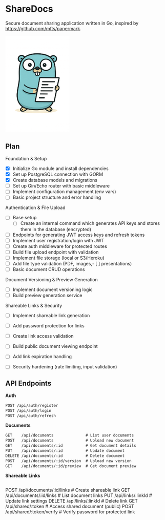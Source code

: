 # ShareDocs

Secure document sharing application written in Go, inspired by https://github.com/mfts/papermark.

<img src="gopher-docs.png" width="200" />

## Plan
Foundation & Setup

- [x] Initialize Go module and install dependencies
- [x] Set up PostgreSQL connection with GORM
- [x] Create database models and migrations
- [ ] Set up Gin/Echo router with basic middleware
- [ ] Implement configuration management (env vars)
- [ ] Basic project structure and error handling

Authentication & File Upload
- [ ] Base setup
    - [ ] Create an internal command which generates API keys and stores them in the database (encrypted)
- [ ] Endpoints for generating JWT access keys and refresh tokens
- [ ] Implement user registration/login with JWT
- [ ] Create auth middleware for protected routes
- [ ] Build file upload endpoint with validation
- [ ] Implement file storage (local or S3/Heroku)
- [ ] Add file type validation (PDF, images,- [ ] presentations)
- [ ] Basic document CRUD operations

Document Versioning & Preview Generation

- [ ] Implement document versioning logic
- [ ] Build preview generation service

Shareable Links & Security

- [ ] Implement shareable link generation
- [ ] Add password protection for links
- [ ] Create link access validation
- [ ] Build public document viewing endpoint
- [ ] Add link expiration handling
- [ ] Security hardening (rate limiting, input validation)


## API Endpoints

__Auth__
```
POST /api/auth/register
POST /api/auth/login
POST /api/auth/refresh
```

__Documents__
```
GET    /api/documents              # List user documents
POST   /api/documents              # Upload new document
GET    /api/documents/:id          # Get document details
PUT    /api/documents/:id          # Update document
DELETE /api/documents/:id          # Delete document
POST   /api/documents/:id/version  # Upload new version
GET    /api/documents/:id/preview  # Get document preview
```

__Shareable Links__
```

```
POST   /api/documents/:id/links    # Create shareable link
GET    /api/documents/:id/links    # List document links
PUT    /api/links/:linkId          # Update link settings
DELETE /api/links/:linkId          # Delete link
GET    /api/shared/:token          # Access shared document (public)
POST   /api/shared/:token/verify   # Verify password for protected link
```